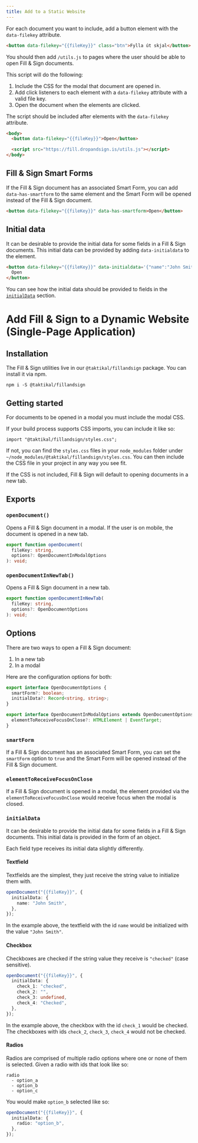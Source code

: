 ```yaml
---
title: Add to a Static Website
---
```


For each document you want to include, add a button element with the `data-filekey` attribute.

```html
<button data-filekey="{{fileKey}}" class="btn">Fylla út skjal</button>
```

You should then add `/utils.js` to pages where the user should be able to open Fill & Sign documents.

This script will do the following:

1. Include the CSS for the modal that document are opened in.
2. Add click listeners to each element with a `data-filekey` attribute with a valid file key.
3. Open the document when the elements are clicked.

The script should be included after elements with the `data-filekey` attribute.

```html
<body>
  <button data-filekey="{{fileKey}}">Open</button>

  <script src="https://fill.dropandsign.is/utils.js"></script>
</body>
```

## Fill & Sign Smart Forms

If the Fill & Sign document has an associated Smart Form, you can add `data-has-smartform` to the same element and the Smart Form will be opened instead of the Fill & Sign document.

```html
<button data-filekey="{{fileKey}}" data-has-smartform>Open</button>
```

## Initial data

It can be desirable to provide the initial data for some fields in a Fill & Sign documents. This initial data can be provided by adding `data-initialdata` to the element.

```html
<button data-filekey="{{fileKey}}" data-initialdata='{"name":"John Smith"}'>
  Open
</button>
```

You can see how the initial data should be provided to fields in the [`initialData`](#initialData) section.

# Add Fill & Sign to a Dynamic Website (Single-Page Application)

## Installation

The Fill & Sign utilities live in our `@taktikal/fillandsign` package. You can install it via npm.

```
npm i -S @taktikal/fillandsign
```

## Getting started

For documents to be opened in a modal you must include the modal CSS.

If your build process supports CSS imports, you can include it like so:

```tsx
import "@taktikal/fillandsign/styles.css";
```

If not, you can find the `styles.css` files in your `node_modules` folder under `~/node_modules/@taktikal/fillandsign/styles.css`. You can then include the CSS file in your project in any way you see fit.

If the CSS is not included, Fill & Sign will default to opening documents in a new tab.

## Exports

### `openDocument()`

Opens a Fill & Sign document in a modal. If the user is on mobile, the document is opened in a new tab.

```ts
export function openDocument(
  fileKey: string,
  options?: OpenDocumentInModalOptions
): void;
```

### `openDocumentInNewTab()`

Opens a Fill & Sign document in a new tab.

```ts
export function openDocumentInNewTab(
  fileKey: string,
  options?: OpenDocumentOptions
): void;
```

## Options

There are two ways to open a Fill & Sign document:

1.  In a new tab
2.  In a modal

Here are the configuration options for both:

```ts
export interface OpenDocumentOptions {
  smartForm?: boolean;
  initialData?: Record<string, string>;
}

export interface OpenDocumentInModalOptions extends OpenDocumentOptions {
  elementToReceiveFocusOnClose?: HTMLElement | EventTarget;
}
```

### `smartForm`

If a Fill & Sign document has an associated Smart Form, you can set the `smartForm` option to `true` and the Smart Form will be opened instead of the Fill & Sign document.

### `elementToReceiveFocusOnClose`

If a Fill & Sign document is opened in a modal, the element provided via the `elementToReceiveFocusOnClose` would receive focus when the modal is closed.

### `initialData`

It can be desirable to provide the initial data for some fields in a Fill & Sign documents. This initial data is provided in the form of an object.

Each field type receives its initial data slightly differently.

#### Textfield

Textfields are the simplest, they just receive the string value to initialize them with.

```ts
openDocument("{{fileKey}}", {
  initialData: {
    name: "John Smith",
  },
});
```

In the example above, the textfield with the id `name` would be initialized with the value `"John Smith"`.

#### Checkbox

Checkboxes are checked if the string value they receive is `"checked"` (case sensitive).

```ts
openDocument("{{fileKey}}", {
  initialData: {
    check_1: "checked",
    check_2: "",
    check_3: undefined,
    check_4: "Checked",
  },
});
```

In the example above, the checkbox with the id `check_1` would be checked. The checkboxes with ids `check_2`, `check_3`, `check_4` would not be checked.

#### Radios

Radios are comprised of multiple radio options where one or none of them is selected. Given a radio with ids that look like so:

```
radio
  - option_a
  - option_b
  - option_c
```

You would make `option_b` selected like so:

```ts
openDocument("{{fileKey}}", {
  initialData: {
    radio: "option_b",
  },
});
```
